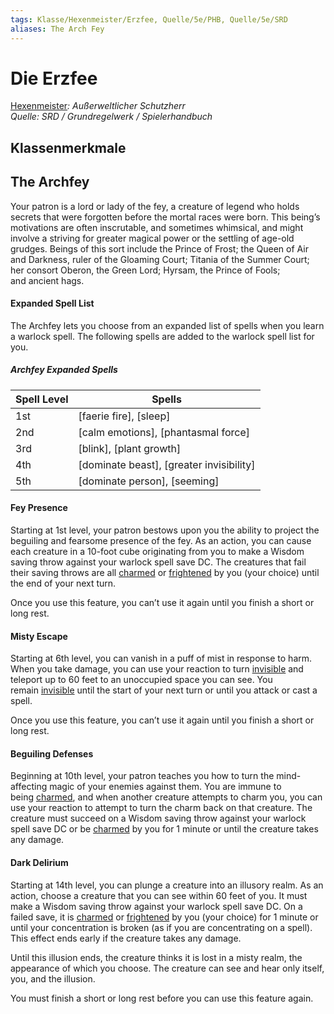 ```yaml
---
tags: Klasse/Hexenmeister/Erzfee, Quelle/5e/PHB, Quelle/5e/SRD
aliases: The Arch Fey
---
```

Die Erzfee
==========

[Hexenmeister](04.%20Kompendium/Charakteroptionen/02.%20Klassen/Hexenmeister/Hexenmeister.md)_: Außerweltlicher Schutzherr_  
_Quelle: SRD / Grundregelwerk / Spielerhandbuch_

Klassenmerkmale
---------------

The Archfey
-----------

Your patron is a lord or lady of the fey, a creature of legend who holds secrets that were forgotten before the mortal races were born. This being’s motivations are often inscrutable, and sometimes whimsical, and might involve a striving for greater magical power or the settling of age-old grudges. Beings of this sort include the Prince of Frost; the Queen of Air and Darkness, ruler of the Gloaming Court; Titania of the Summer Court; her consort Oberon, the Green Lord; Hyrsam, the Prince of Fools; and ancient hags.

#### Expanded Spell List

The Archfey lets you choose from an expanded list of spells when you learn a warlock spell. The following spells are added to the warlock spell list for you.

##### Archfey Expanded Spells

| Spell Level | Spells |
| --- | --- |
| 1st | [faerie fire],&nbsp;[sleep] |
| 2nd | [calm emotions],&nbsp;[phantasmal force] |
| 3rd | [blink],&nbsp;[plant growth] |
| 4th | [dominate beast],&nbsp;[greater invisibility] |
| 5th | [dominate person],&nbsp;[seeming] |

#### Fey Presence

Starting at 1st level, your patron bestows upon you the ability to project the beguiling and fearsome presence of the fey. As an action, you can cause each creature in a 10-foot cube originating from you to make a Wisdom saving throw against your warlock spell save DC. The creatures that fail their saving throws are all [charmed](https://www.dndbeyond.com/compendium/rules/basic-rules/appendix-a-conditions#Charmed) or [frightened](https://www.dndbeyond.com/compendium/rules/basic-rules/appendix-a-conditions#Frightened) by you (your choice) until the end of your next turn.

Once you use this feature, you can’t use it again until you finish a short or long rest.

#### Misty Escape

Starting at 6th level, you can vanish in a puff of mist in response to harm. When you take damage, you can use your reaction to turn [invisible](https://www.dndbeyond.com/compendium/rules/basic-rules/appendix-a-conditions#Invisible) and teleport up to 60 feet to an unoccupied space you can see. You remain [invisible](https://www.dndbeyond.com/compendium/rules/basic-rules/appendix-a-conditions#Invisible) until the start of your next turn or until you attack or cast a spell.

Once you use this feature, you can’t use it again until you finish a short or long rest.

#### Beguiling Defenses

Beginning at 10th level, your patron teaches you how to turn the mind-affecting magic of your enemies against them. You are immune to being [charmed](https://www.dndbeyond.com/compendium/rules/basic-rules/appendix-a-conditions#Charmed), and when another creature attempts to charm you, you can use your reaction to attempt to turn the charm back on that creature. The creature must succeed on a Wisdom saving throw against your warlock spell save DC or be [charmed](https://www.dndbeyond.com/compendium/rules/basic-rules/appendix-a-conditions#Charmed) by you for 1 minute or until the creature takes any damage.

#### Dark Delirium

Starting at 14th level, you can plunge a creature into an illusory realm. As an action, choose a creature that you can see within 60 feet of you. It must make a Wisdom saving throw against your warlock spell save DC. On a failed save, it is [charmed](https://www.dndbeyond.com/compendium/rules/basic-rules/appendix-a-conditions#Charmed) or [frightened](https://www.dndbeyond.com/compendium/rules/basic-rules/appendix-a-conditions#Frightened) by you (your choice) for 1 minute or until your concentration is broken (as if you are concentrating on a spell). This effect ends early if the creature takes any damage.

Until this illusion ends, the creature thinks it is lost in a misty realm, the appearance of which you choose. The creature can see and hear only itself, you, and the illusion.

You must finish a short or long rest before you can use this feature again.